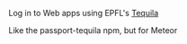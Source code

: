 Log in to Web apps using EPFL\'s [Tequila](http://tequila.epfl.ch/)

Like the passport-tequila npm, but for Meteor

